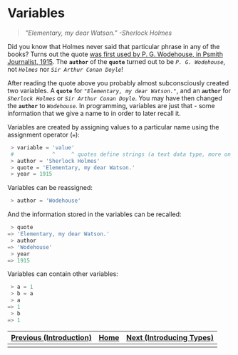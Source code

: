 # Variables

> _"Elementary, my dear Watson." -Sherlock Holmes_

Did you know that Holmes never said that particular phrase in any of the books?
Turns out the quote [was first used by P. G. Wodehouse, in Psmith Journalist, 1915](https://www.phrases.org.uk/meanings/elementary-my-dear-watson.html).
The **`author`** of the **`quote`** turned out to be _`P. G. Wodehouse`_, not _`Holmes`_ nor _`Sir Arthur Conan Doyle`_!

After reading the quote above you probably almost subconsciously created two variables.
A **`quote`** for _`"Elementary, my dear Watson."`_, and an **`author`** for _`Sherlock Holmes`_ or _`Sir Arthur Conan Doyle`_.
You may have then changed the **`author`** to _`Wodehouse`_.
In programming, variables are just that - some information that we give a name to in order to later recall it.

Variables are created by assigning values to a particular name using the assignment operator (`=`):
```python
 > variable = 'value'
 #            ^     ^ quotes define strings (a text data type, more on this in the next section)
 > author = 'Sherlock Holmes'
 > quote = 'Elementary, my dear Watson.'
 > year = 1915
```
Variables can be reassigned:
```python
 > author = 'Wodehouse'
```
And the information stored in the variables can be recalled:
```python
 > quote
=> 'Elementary, my dear Watson.'
 > author
=> 'Wodehouse'
 > year
=> 1915
```
Variables can contain other variables:
```python
 > a = 1
 > b = a
 > a
=> 1
 > b
=> 1
```


| [Previous (Introduction)](intro.md) | [Home](index.md) | [Next (Introducing Types)](types_intro.md) |
|:------------------------------------|:----------------:|-------------------------------------------:|
|                                     |                  |                                            |
